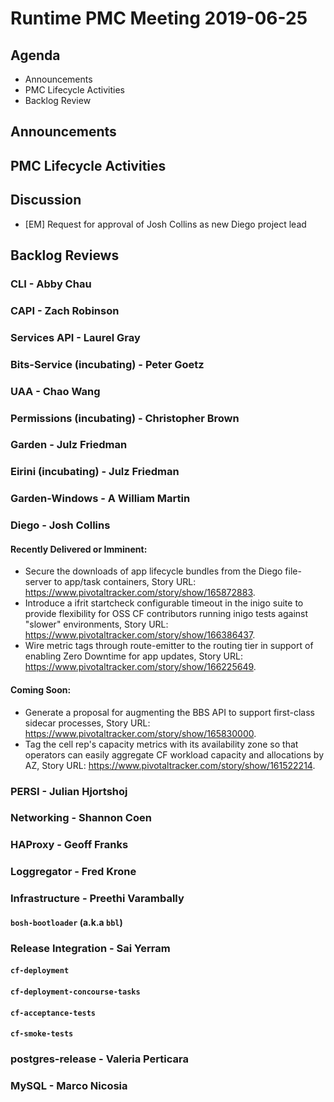 # Runtime PMC Meeting 2019-06-25

## Agenda

* Announcements
* PMC Lifecycle Activities
* Backlog Review


## Announcements


## PMC Lifecycle Activities


## Discussion

- [EM] Request for approval of Josh Collins as new Diego project lead


## Backlog Reviews

### CLI - Abby Chau


### CAPI - Zach Robinson


### Services API - Laurel Gray


### Bits-Service (incubating) - Peter Goetz


### UAA - Chao Wang


### Permissions (incubating) - Christopher Brown


### Garden - Julz Friedman


### Eirini (incubating) - Julz Friedman


### Garden-Windows - A William Martin


### Diego - Josh Collins
#### Recently Delivered or Imminent:
- Secure the downloads of app lifecycle bundles from the Diego file-server to app/task containers, Story URL: https://www.pivotaltracker.com/story/show/165872883.
- Introduce a ifrit startcheck configurable timeout in the inigo suite to provide flexibility for OSS CF contributors running inigo tests against "slower" environments, Story URL: https://www.pivotaltracker.com/story/show/166386437.
- Wire metric tags through route-emitter to the routing tier in support of enabling Zero Downtime for app updates, Story URL: https://www.pivotaltracker.com/story/show/166225649.
#### Coming Soon:
- Generate a proposal for augmenting the BBS API to support first-class sidecar processes, Story URL: https://www.pivotaltracker.com/story/show/165830000.
- Tag the cell rep's capacity metrics with its availability zone so that operators can easily aggregate CF workload capacity and allocations by AZ, Story URL: https://www.pivotaltracker.com/story/show/161522214.


### PERSI - Julian Hjortshoj


### Networking - Shannon Coen


### HAProxy - Geoff Franks


### Loggregator - Fred Krone


### Infrastructure - Preethi Varambally

#### `bosh-bootloader` (a.k.a `bbl`)


### Release Integration - Sai Yerram

#### `cf-deployment`


#### `cf-deployment-concourse-tasks`


#### `cf-acceptance-tests`


#### `cf-smoke-tests`


### postgres-release - Valeria Perticara


### MySQL - Marco Nicosia
